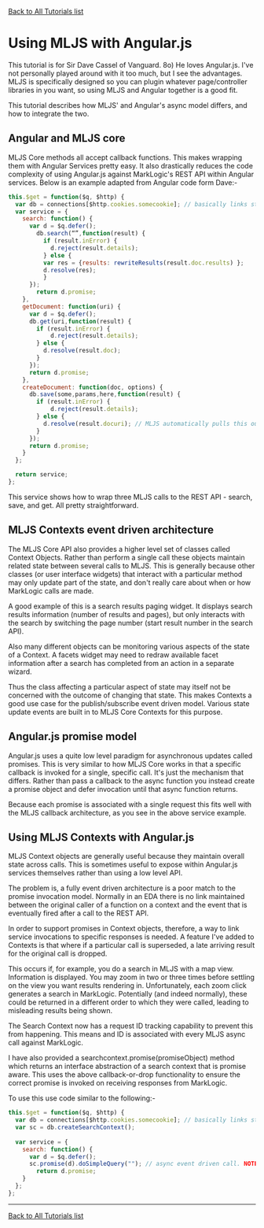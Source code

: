 [Back to All Tutorials list](all.md)
# Using MLJS with Angular.js

This tutorial is for Sir Dave Cassel of Vanguard. 8o) He loves Angular.js. I've not personally played around with it too
much, but I see the advantages. MLJS is specifically designed so you can plugin whatever page/controller libraries in
you want, so using MLJS and Angular together is a good fit.

This tutorial describes how MLJS' and Angular's async model differs, and how to integrate the two.

## Angular and MLJS core

MLJS Core methods all accept callback functions. This makes wrapping them with Angular Services pretty easy. It also
drastically reduces the code complexity of using Angular.js against MarkLogic's REST API within Angular services. Below
is an example adapted from Angular code form Dave:-

````javascript
this.$get = function($q, $http) {
  var db = connections[$http.cookies.somecookie]; // basically links stateless HTTP protocol, with stageful authenticate client, to DB connection. I assume this is created elsewhere - whatever the angular equivalent of getting cookie headers and parsing them is
  var service = {
    search: function() {
      var d = $q.defer();
	    db.search(“”,function(result) {
	      if (result.inError) {
	        d.reject(result.details);
	      } else {
          var res = {results: rewriteResults(result.doc.results) };
          d.resolve(res);
 	      }
      });
	    return d.promise;
    },
    getDocument: function(uri) {
      var d = $q.defer();
      db.get(uri,function(result) {
        if (result.inError) {
	        d.reject(result.details);
        } else {
          d.resolve(result.doc);
        }
      });
      return d.promise;
    },
    createDocument: function(doc, options) {
      db.save(some,params,here,function(result) {
        if (result.inError) {
	        d.reject(result.details);
        } else {
          d.resolve(result.docuri); // MLJS automatically pulls this out
        }
      });
      return d.promise;
    }
  };

  return service;
};
````

This service shows how to wrap three MLJS calls to the REST API - search, save, and get. All pretty straightforward.

## MLJS Contexts event driven architecture

The MLJS Core API also provides a higher level set of classes called Context Objects. Rather than perform a single
call these objects maintain related state between several calls to MLJS. This is generally because other classes
(or user interface widgets) that interact with a particular method may only update part of the state, and don't really
care about when or how MarkLogic calls are made.

A good example of this is a search results paging widget. It displays search results information (number of results and
pages), but only interacts with the search by switching the page number (start result number in the search API).

Also many different objects can be monitoring various aspects of the state of a Context. A facets widget may need to
redraw available facet information after a search has completed from an action in a separate wizard.

Thus the class affecting a particular aspect of state may itself not be concerned with the outcome of changing that state.
This makes Contexts a good use case for the publish/subscribe event driven model. Various state update events are built in to
MLJS Core Contexts for this purpose.

## Angular.js promise model

Angular.js uses a quite low level paradigm for asynchronous updates called promises. This is very similar to how MLJS Core
works in that a specific callback is invoked for a single, specific call. It's just the mechanism that differs. Rather than
pass a callback to the async function you instead create a promise object and defer invocation until that async function returns.

Because each promise is associated with a single request this fits well with the MLJS callback architecture, as you see in the
above service example.

## Using MLJS Contexts with Angular.js

MLJS Context objects are generally useful because they maintain overall state across calls. This is sometimes useful to
expose within Angular.js services themselves rather than using a low level API.

The problem is, a fully event driven architecture is a poor match to the promise invocation model. Normally in an EDA there
is no link maintained between the original caller of a function on a context and the event that is eventually fired after
a call to the REST API.

In order to support promises in Context objects, therefore, a way to link service invocations to specific responses is needed.
A feature I've added to Contexts is that where if a particular call is superseded, a late arriving result for the original call
is dropped.

This occurs if, for example, you do a search in MLJS with a map view. Information is displayed. You may zoom in two or three times
before settling on the view you want results rendering in. Unfortunately, each zoom click generates a search in MarkLogic.
Potentially (and indeed normally), these could be returned in a different order to which they were called, leading to misleading
results being shown.

The Search Context now has a request ID tracking capability to prevent this from happening. This means and ID is associated with
every MLJS async call against MarkLogic.

I have also provided a searchcontext.promise(promiseObject) method which returns an interface abstraction of a search context that
is promise aware. This uses the above callback-or-drop functionality to ensure the correct promise is invoked on receiving
responses from MarkLogic.

To use this use code similar to the following:-

````javascript
this.$get = function($q, $http) {
  var db = connections[$http.cookies.somecookie]; // basically links stateless HTTP protocol, with stageful authenticate client, to DB connection. I assume this is created elsewhere - whatever the angular equivalent of getting cookie headers and parsing them is
  var sc = db.createSearchContext();
  
  var service = {
    search: function() {
      var d = $q.defer();
      sc.promise(d).doSimpleQuery(""); // async event driven call. NOTE: MUST be called on the result from sc.promise() NOT on sc itself.
	    return d.promise;
    }
  };
};
````

- - - -

[Back to All Tutorials list](all.md)